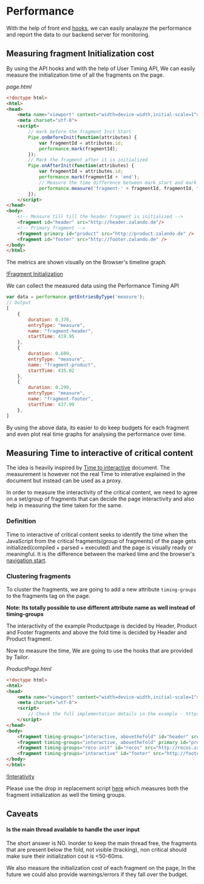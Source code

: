 # Performance

With the help of front end [hooks](https://github.com/zalando/tailor/tree/master/docs/Hooks.md), we can easily analayze the performance and report the data to our backend server for monitoring.

## Measuring fragment Initialization cost

By using the API hooks and with the help of User Timing API, We can easily measure the initialization time of all the fragments on the page.

*page.html*
```html
<!doctype html>
<html>
<head>
    <meta name="viewport" content="width=device-width,initial-scale=1">
    <meta charset="utf-8">
    <script>
        // mark before the fragment Init Start
        Pipe.onBeforeInit(function(attributes) {
            var fragmentId = attributes.id;
            performance.mark(fragmentId);
        });
        // Mark the fragment after it is initialized
        Pipe.onAfterInit(function(attributes) {
            var fragmentId = attributes.id;
            performance.mark(fragmentId + 'end');
            // Measure the time difference between mark start and mark end to get the initialization cost
            performance.measure('fragment-' + fragmentId, fragmentId, fragmentId + 'end');
        });
    </script>
</head>
<body>
    <!-- Measure till till the header fragment is initialized -->
    <fragment id="header" src="http://header.zalando.de"/>
    <!-- Primary fragment -->
    <fragment primary id="product" src="http://product.zalando.de" />
    <fragment id="footer" src="http://footer.zalando.de" />
</body>
</html>
```

The metrics are shown visually on the Browser's timeline graph.

[!Fragment Initialization](https://github.com/zalando/tailor/tree/master/docs/images/fragment-init-cost.png)

We can collect the measured data using the Performance Timing API

```js
var data = performance.getEntriesByType('measure');
// Output
[
    {
        duration: 0.370,
        entryType: "measure",
        name: "fragment-header",
        startTime: 419.95
    },
    {
        duration: 0.609,
        entryType: "measure",
        name: "fragment-product",
        startTime: 435.02
    },
    {
        duration: 0.299,
        entryType: "measure",
        name: "fragment-footer",
        startTime: 437.99
    },
]
```

By using the above data, its easier to do keep budgets for each fragment and even plot real time graphs for analysing the performance over time.

## Measuring Time to interactive of critical content

The idea is heavily inspired by [Time to interactive](https://docs.google.com/document/d/11sWqwdfd3u1TwyZhsc-fB2NcqMZ_59Kz4XKiivp1cIg/edit?pref=2&pli=1#) document. The measurement is however not the real Time to interative explained in the document but instead can be used as a proxy.

In order to measure the interactivity of the critical content, we need to agree on a set/group of fragments that can decide the page interactivity and also help in measuring the time taken for the same.

### Definition

Time to interactive of critical content seeks to identify the time when the JavaScript from the critical fragments(group of fragments) of the page gets initialized(compiled + parsed + executed) and the page is visually ready or meaningful. It is the difference between the marked time and the browser's [navigation start](https://w3c.github.io/navigation-timing/#dom-performancetiming-navigationstart).

### Clustering fragments

To cluster the fragments, we are going to add a new attribute `timing-groups` to the fragments tag on the page.

**Note: Its totally possible to use different attribute name as well instead of timing-groups**

The interactivity of the example Productpage is decided by Header, Product and Footer fragments and above the fold time is decided by Header and Product fragment.

Now to measure the time, We are going to use the hooks that are provided by Tailor.

*ProductPage.html*
```html
<!doctype html>
<html>
<head>
    <meta name="viewport" content="width=device-width,initial-scale=1">
    <meta charset="utf-8">
    <script>
        // Check the full implementation details in the example - https://github.com/zalando/tailor/tree/master/examples/fragment-performance/index.html
    </script>
</head>
<body>
    <fragment timing-groups="interactive, abovethefold" id="header" src="http://header.zalando.de"/>
    <fragment timing-groups="interactive, abovethefold" primary id="product" src="http://product.zalando.de" />
    <fragment timing-groups="reco-init" id="recos" src="http://recos.zalando.de" />
    <fragment timing-groups="interactive" id="footer" src="http://footer.zalando.de" />
</body>
</html>
```

[!Interativity](https://github.com/zalando/tailor/tree/master/docs/images/content-interactive.png)

Please use the drop in replacement script [here](https://github.com/zalando/tailor/tree/master/examples/fragment-performance/index.html) which measures both the fragment initialization as well the timing groups.

## Caveats

#### Is the main thread available to handle the user input

The short answer is NO. Inorder to keep the main thread free, the fragments that are present below the fold, not visible (tracking), non critical should make sure their initialization cost is <50-60ms.

We also measure the initialization cost of each fragment on the page, In the future we could also provide warnings/errors if they fall over the budget.

